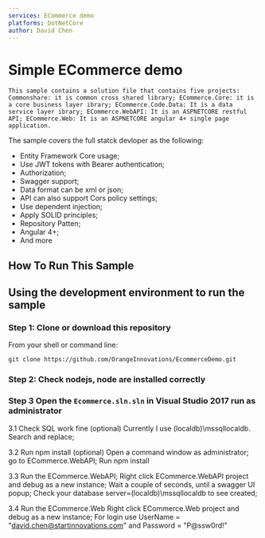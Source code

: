 ```yaml
---
services: ECommerce demo 
platforms: DotNetCore
author: David Chen
---
```


# Simple ECommerce demo

`This sample contains a solution file that contains five projects: 
Commonshare: it is common cross shared library;
ECommerce.Core: it is a core business layer ibrary;
ECommerce.Code.Data: It is a data service layer ibrary;
ECommerce.WebAPI: It is an ASPNETCORE restful API;
ECommerce.Web: It is an ASPNETCORE angular 4+ single page application.
`


The sample covers the full statck devloper as the following: 

* Entity Framework Core usage;
* Use JWT tokens with Bearer authentication;
* Authorization;
* Swagger support;
* Data format can be xml or json;
* API can also support Cors policy settings;
* Use dependent injection;
* Apply SOLID principles;
* Repository Patten;
* Angular 4+;
* And more


## How To Run This Sample


## Using the development environment to run the sample


### Step 1: Clone or download this repository

From your shell or command line:

```
git clone https://github.com/OrangeInnovations/EcommerceDemo.git
```

### Step 2: Check nodejs, node are installed correctly

### Step 3 Open the `Ecommerce.sln.sln` in Visual Studio 2017 run as administrator

3.1 Check SQL work fine (optional)
Currently I use (localdb)\\mssqllocaldb. Search and replace;

3.2 Run npm install (optional)
Open a command window as administrator;
go to ECommerce.WebAPI;
Run npm install

3.3 Run the ECommerce.WebAPI;
Right click ECommerce.WebAPI project and debug as a new instance;
Wait a couple of seconds, until a swagger UI popup;
Check your database server=(localdb)\\mssqllocaldb to see created;

3.4 Run the ECommerce.Web
Right click ECommerce.Web project and debug as a new instance;
For login use UserName = "david.chen@startinnovations.com" and Password = "P@ssw0rd!"

